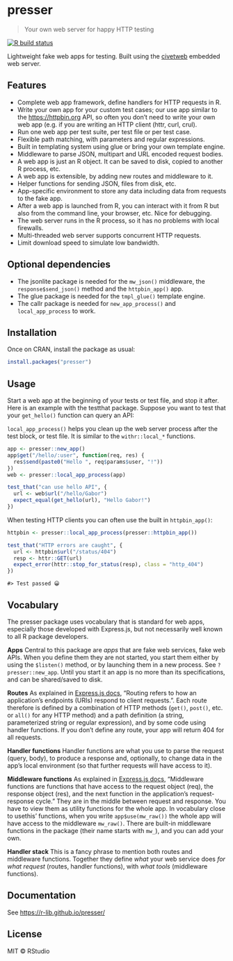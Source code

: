 
<!-- README.md is generated from README.Rmd. Please edit that file -->

# presser

> Your own web server for happy HTTP testing

<!-- badges: start -->

[![R build
status](https://github.com/gaborcsardi/pressr/workflows/R-CMD-check/badge.svg)](https://github.com/gaborcsardi/pressr/actions)

<!-- badges: end -->

Lightweight fake web apps for testing. Built using the
[civetweb](https://github.com/civetweb/civetweb) embedded web server.

## Features

  - Complete web app framework, define handlers for HTTP requests in R.
  - Write your own app for your custom test cases; our use app similar
    to the <https://httpbin.org> API, so often you don’t need to write
    your own web app (e.g. if you are writing an HTTP client (httr,
    curl, crul).
  - Run one web app per test suite, per test file or per test case.
  - Flexible path matching, with parameters and regular expressions.
  - Built in templating system using glue or bring your own template
    engine.
  - Middleware to parse JSON, multipart and URL encoded request bodies.
  - A web app is just an R object. It can be saved to disk, copied to
    another R process, etc.
  - A web app is extensible, by adding new routes and middleware to it.
  - Helper functions for sending JSON, files from disk, etc.
  - App-specific environment to store any data including data from
    requests to the fake app.
  - After a web app is launched from R, you can interact with it from R
    but also from the command line, your browser, etc. Nice for
    debugging.
  - The web server runs in the R process, so it has no problems with
    local firewalls.
  - Multi-threaded web server supports concurrent HTTP requests.
  - Limit download speed to simulate low bandwidth.

## Optional dependencies

  - The jsonlite package is needed for the `mw_json()` middleware, the
    `response$send_json()` method and the `httpbin_app()` app.
  - The glue package is needed for the `tmpl_glue()` template engine.
  - The callr package is needed for `new_app_process()` and
    `local_app_process` to work.

## Installation

Once on CRAN, install the package as usual:

``` r
install.packages("presser")
```

## Usage

Start a web app at the beginning of your tests or test file, and stop it
after. Here is an example with the testthat package. Suppose you want to
test that your `get_hello()` function can query an API:

`local_app_process()` helps you clean up the web server process after
the test block, or test file. It is similar to the `withr::local_*`
functions.

``` r
app <- presser::new_app()
app$get("/hello/:user", function(req, res) {
  res$send(paste0("Hello ", req$params$user, "!"))
})
web <- presser::local_app_process(app)

test_that("can use hello API", {
  url <- web$url("/hello/Gabor")
  expect_equal(get_hello(url), "Hello Gabor!")
})
```

When testing HTTP clients you can often use the built in
`httpbin_app()`:

``` r
httpbin <- presser::local_app_process(presser::httpbin_app())
```

``` r
test_that("HTTP errors are caught", {
  url <- httpbin$url("/status/404")
  resp <- httr::GET(url)
  expect_error(httr::stop_for_status(resp), class = "http_404")
})
```

    #> Test passed 😀

## Vocabulary

The presser package uses vocabulary that is standard for web apps,
especially those developed with Express.js, but not necessarily well
known to all R package developers.

**Apps** Central to this package are *apps* that are fake web services,
fake web APIs. When you define them they are not started, you start them
either by using the `$listen()` method, or by launching them in a new
process. See `?presser::new_app`. Until you start it an app is no more
than its specifications, and can be shared/saved to disk.

**Routes** As explained in [Express.js
docs](https://expressjs.com/en/guide/routing.html), “Routing refers to
how an application’s endpoints (URIs) respond to client requests.”. Each
route therefore is defined by a combination of HTTP methods (`get()`,
`post()`, etc. or `all()` for any HTTP method) and a path definition (a
string, parameterized string or regular expression), and by some code
using handler functions. If you don’t define any route, your app will
return 404 for all requests.

**Handler functions** Handler functions are what you use to parse the
request (query, body), to produce a response and, optionally, to change
data in the app’s local environment (so that further requests will have
access to it).

**Middleware functions** As explained in [Express.js
docs](https://expressjs.com/en/guide/writing-middleware.html),
“Middleware functions are functions that have access to the request
object (req), the response object (res), and the next function in the
application’s request-response cycle.” They are in the middle between
request and response. You have to view them as utility functions for the
whole app. In vocabulary close to usethis’ functions, when you write
`app$use(mw_raw())` the whole app will have access to the middleware
`mw_raw()`. There are built-in middleware functions in the package
(their name starts with `mw_`), and you can add your own.

**Handler stack** This is a fancy phrase to mention both routes and
middleware functions. Together they define *what* your web service does
*for what request* (routes, handler functions), with *what tools*
(middleware functions).

## Documentation

See <https://r-lib.github.io/presser/>

## License

MIT © RStudio
